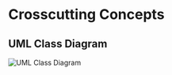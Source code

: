 # Crosscutting Concepts

## UML Class Diagram

![UML Class Diagram](images/target/kp-commons-spring.urm.png "UML Class Diagram")
